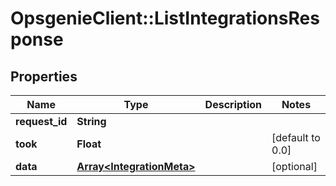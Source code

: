 # OpsgenieClient::ListIntegrationsResponse

## Properties
Name | Type | Description | Notes
------------ | ------------- | ------------- | -------------
**request_id** | **String** |  | 
**took** | **Float** |  | [default to 0.0]
**data** | [**Array&lt;IntegrationMeta&gt;**](IntegrationMeta.md) |  | [optional] 


